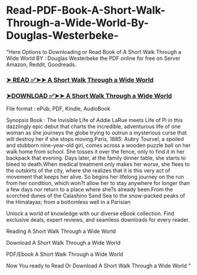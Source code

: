 # Read-PDF-Book-A-Short-Walk-Through-a-Wide-World-By-Douglas-Westerbeke-

"Here Options to Downloading or Read Book of A Short Walk Through a Wide World BY : Douglas Westerbeke the PDF online for free on Server Amazon, Reddit, Goodreads.

### [➤ READ ✅➤➤ A Short Walk Through a Wide World](https://en.ebooksteach.xyz/?book=176443045-a-short-walk-through-a-wide-world)
### [➤DOWNLOAD ✅➤➤ A Short Walk Through a Wide World](https://en.ebooksteach.xyz/?book=176443045-a-short-walk-through-a-wide-world)

File format : ePub, PDF, Kindle, AudioBook

Synopsis Book : The Invisible Life of Addie LaRue meets Life of Pi in this dazzlingly epic debut that charts the incredible, adventurous life of one woman as she journeys the globe trying to outrun a mysterious curse that will destroy her if she stops moving.Paris, 1885: Aubry Tourvel, a spoiled and stubborn nine-year-old girl, comes across a wooden puzzle ball on her walk home from school. She tosses it over the fence, only to find it in her backpack that evening. Days later, at the family dinner table, she starts to bleed to death.When medical treatment only makes her worse, she flees to the outskirts of the city, where she realizes that it is this very act of movement that keeps her alive. So begins her lifelong journey on the run from her condition, which won?t allow her to stay anywhere for longer than a few days nor return to a place where she?s already been.From the scorched dunes of the Calashino Sand Sea to the snow-packed peaks of the Himalayas; from a bottomless well in a Parisian 

Unlock a world of knowledge with our diverse eBook collection. Find exclusive deals, expert reviews, and seamless downloads for every reader.

Reading A Short Walk Through a Wide World

Download A Short Walk Through a Wide World

PDF/Ebook A Short Walk Through a Wide World

Now You ready to Read Or Download A Short Walk Through a Wide World
"

